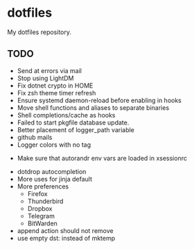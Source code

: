 # dotfiles
My dotfiles repository.

## TODO
- Send at errors via mail
- Stop using LightDM
- Fix dotnet crypto in HOME
- Fix zsh theme timer refresh
- Ensure systemd daemon-reload before enabling in hooks
- Move shell functions and aliases to separate binaries
- Shell completions/cache as hooks
- Failed to start pkgfile database update.
- Better placement of logger_path variable
- github mails
- Logger colors with no tag
+ Make sure that autorandr env vars are loaded in xsessionrc
- dotdrop autocompletion
- More uses for jinja default
- More preferences
  + Firefox
  + Thunderbird
  + Dropbox
  + Telegram
  + BitWarden
- append action should not remove
- use empty dst: instead of mktemp

